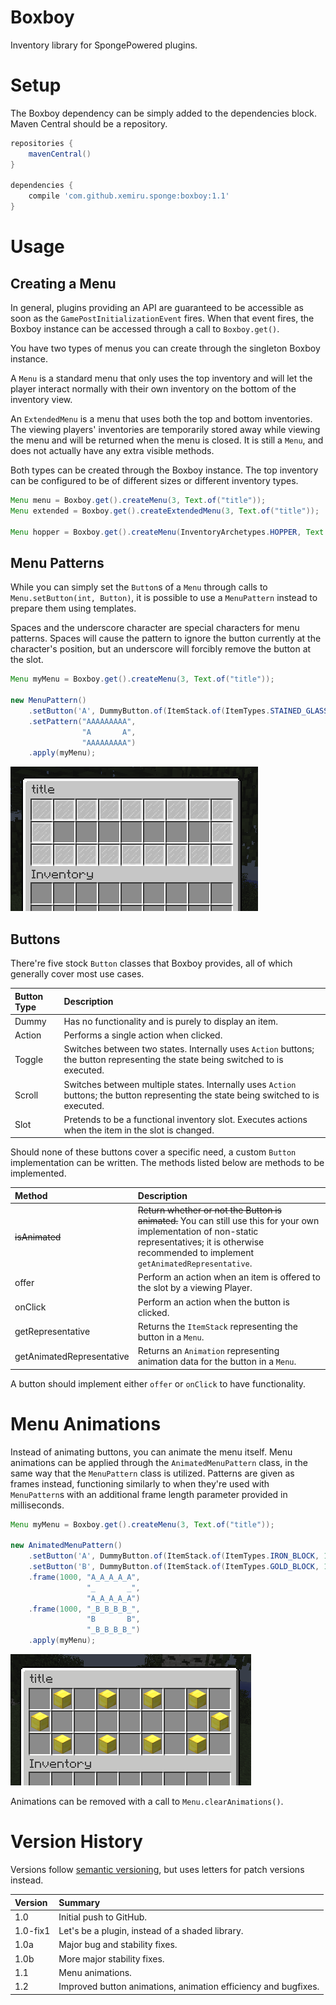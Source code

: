 # Boxboy

Inventory library for SpongePowered plugins.

# Setup

The Boxboy dependency can be simply added to the dependencies block. Maven Central should be a repository.

```gradle
repositories {
    mavenCentral()
}

dependencies {
    compile 'com.github.xemiru.sponge:boxboy:1.1'
}
```

# Usage

## Creating a Menu

In general, plugins providing an API are guaranteed to be accessible as soon as the `GamePostInitializationEvent` fires. When that event fires, the Boxboy instance can be accessed through a call to `Boxboy.get()`.

You have two types of menus you can create through the singleton Boxboy instance.

A `Menu` is a standard menu that only uses the top inventory and will let the player interact normally with their own inventory on the bottom of the inventory view.

An `ExtendedMenu` is a menu that uses both the top and bottom inventories. The viewing players' inventories are temporarily stored away while viewing the menu and will be returned when the menu is closed. It is still a `Menu`, and does not actually have any extra visible methods.

Both types can be created through the Boxboy instance. The top inventory can be configured to be of different sizes or different inventory types.

```java
Menu menu = Boxboy.get().createMenu(3, Text.of("title"));
Menu extended = Boxboy.get().createExtendedMenu(3, Text.of("title"));

Menu hopper = Boxboy.get().createMenu(InventoryArchetypes.HOPPER, Text.of("title"));
```

## Menu Patterns

While you can simply set the `Button`s of a `Menu` through calls to `Menu.setButton(int, Button)`, it is possible to use a `MenuPattern` instead to prepare them using templates.

Spaces and the underscore character are special characters for menu patterns. Spaces will cause the pattern to ignore the button currently at the character's position, but an underscore will forcibly remove the button at the slot.

```java
Menu myMenu = Boxboy.get().createMenu(3, Text.of("title"));

new MenuPattern()
    .setButton('A', DummyButton.of(ItemStack.of(ItemTypes.STAINED_GLASS_PANE, 1)))
    .setPattern("AAAAAAAAA",
                "A       A",
                "AAAAAAAAA")
    .apply(myMenu);
```

![Menu](/ext/menu.png)

## Buttons

There're five stock `Button` classes that Boxboy provides, all of which generally cover most use cases.

|Button Type|Description|
|:--|:--|
|Dummy|Has no functionality and is purely to display an item.|
|Action|Performs a single action when clicked.|
|Toggle|Switches between two states. Internally uses `Action` buttons; the button representing the state being switched to is executed.|
|Scroll|Switches between multiple states. Internally uses `Action` buttons; the button representing the state being switched to is executed.|
|Slot|Pretends to be a functional inventory slot. Executes actions when the item in the slot is changed.|

Should none of these buttons cover a specific need, a custom `Button` implementation can be written. The methods listed below are methods to be implemented.

|Method|Description|
|:--|:--|
|~~isAnimated~~|~~Return whether or not the Button is animated.~~ You can still use this for your own implementation of non-static representatives; it is otherwise recommended to implement `getAnimatedRepresentative`.|
|offer|Perform an action when an item is offered to the slot by a viewing Player.|
|onClick|Perform an action when the button is clicked.|
|getRepresentative|Returns the `ItemStack` representing the button in a `Menu`.|
|getAnimatedRepresentative|Returns an `Animation` representing animation data for the button in a `Menu`.|

A button should implement either `offer` or `onClick` to have functionality.

# Menu Animations

Instead of animating buttons, you can animate the menu itself. Menu animations can be applied through the `AnimatedMenuPattern` class, in the same way that the `MenuPattern` class is utilized. Patterns are given as frames instead, functioning similarly to when they're used with `MenuPattern`s with an additional frame length parameter provided in milliseconds.

```java
Menu myMenu = Boxboy.get().createMenu(3, Text.of("title"));

new AnimatedMenuPattern()
    .setButton('A', DummyButton.of(ItemStack.of(ItemTypes.IRON_BLOCK, 1)))
    .setButton('B', DummyButton.of(ItemStack.of(ItemTypes.GOLD_BLOCK, 1)))
    .frame(1000, "A_A_A_A_A",
                 "_       _",
                 "A_A_A_A_A")
    .frame(1000, "_B_B_B_B_",
                 "B       B",
                 "_B_B_B_B_")
    .apply(myMenu);
```

![Animated Menu](/ext/animatedMenu.gif)

Animations can be removed with a call to `Menu.clearAnimations()`.

# Version History

Versions follow [semantic versioning](https://semver.org/), but uses letters for patch versions instead.

|Version|Summary|
|:--|:--|
|1.0|Initial push to GitHub.|
|1.0-fix1|Let's be a plugin, instead of a shaded library.|
|1.0a|Major bug and stability fixes.|
|1.0b|More major stability fixes.|
|1.1|Menu animations.|
|1.2|Improved button animations, animation efficiency and bugfixes.|
